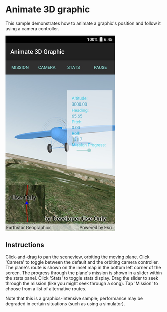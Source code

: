 # Animate 3D graphic

This sample demonstrates how to animate a graphic's position and follow it using a camera controller.

<img src="Animate3DGraphic.jpg" width="350"/>

## Instructions

Click-and-drag to pan the sceneview, orbiting the moving plane. Click 'Camera' to toggle between the default and the orbiting camera controller.
The plane's route is shown on the inset map in the bottom left corner of the screen. The progress through the plane's mission is shown in a slider within the stats panel. Click 'Stats' to toggle stats display. Drag the slider to seek through the mission (like you might seek through a song). Tap 'Mission' to choose from a list of alternative routes. 

Note that this is a graphics-intensive sample; performance may be degraded in certain situations (such as using a simulator).
